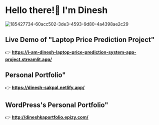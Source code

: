 # Hello there!👋 I'm Dinesh

![185427734-60acc502-3de3-4593-9d80-4a4398ae2c29](https://user-images.githubusercontent.com/130654681/231726208-b7dad39b-f243-4671-ab63-8f70f8b89afd.gif)

## Live Demo of "Laptop Price Prediction Project"
👉 **https://i-am-dinesh-laptop-price-prediction-system-app-project.streamlit.app/**

## Personal Portfolio"
👉 **https://dinesh-sakpal.netlify.app/**

## WordPress's Personal Portfolio"
👉 **http://dineshkaportfolio.epizy.com/**
